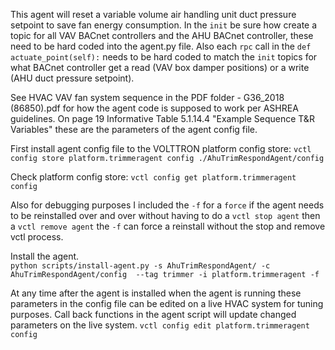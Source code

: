 This agent will reset a variable volume air handling unit duct pressure setpoint to save fan energy consumption. In the `init` be sure how create a topic for all VAV BACnet controllers and the AHU BACnet controller, these need to be hard coded into the agent.py file. Also each `rpc` call in the `def actuate_point(self):` needs to be hard coded to match the `init` topics for what BACnet controller get a read (VAV box damper positions) or a write (AHU duct pressure setpoint).


See HVAC VAV fan system sequence in the PDF folder - G36_2018 (86850).pdf for how the agent code is supposed to work per ASHREA guidelines. On page 19 Informative Table 5.1.14.4 "Example Sequence T&R Variables" these are the parameters of the agent config file.



First install agent config file to the VOLTTRON platform config store:
`vctl config store platform.trimmeragent config ./AhuTrimRespondAgent/config`


Check platform config store:
`vctl config get platform.trimmeragent config`


Also for debugging purposes I included the `-f` for a `force` if the agent needs to be reinstalled over and over without having to do a `vctl stop agent` then a `vctl remove agent` the `-f` can force a reinstall without the stop and remove vctl process.

Install the agent.  
`python scripts/install-agent.py -s AhuTrimRespondAgent/ -c AhuTrimRespondAgent/config  --tag trimmer -i platform.trimmeragent -f`


At any time after the agent is installed when the agent is running these parameters in the config file can be edited on a live HVAC system for tuning purposes. Call back functions in the agent script will update changed parameters on the live system. 
`vctl config edit platform.trimmeragent config`







